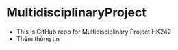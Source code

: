# MultidisciplinaryProject
- This is GitHub repo for Multidisciplinary Project HK242
- Thêm thông tin